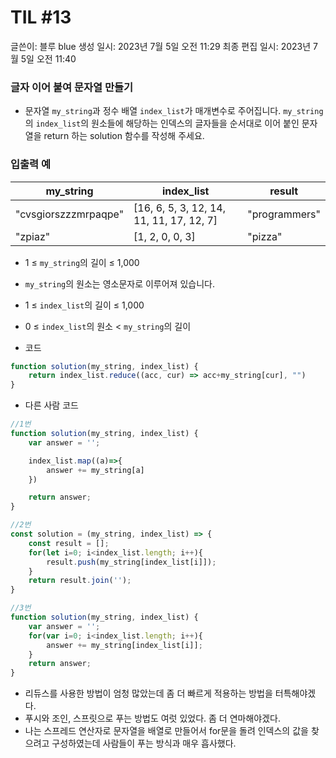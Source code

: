 # TIL #13

글쓴이: 블루 blue
생성 일시: 2023년 7월 5일 오전 11:29
최종 편집 일시: 2023년 7월 5일 오전 11:40

### 글자 이어 붙여 문자열 만들기

- 문자열 `my_string`과 정수 배열 `index_list`가 매개변수로 주어집니다. `my_string`의 `index_list`의 원소들에 해당하는 인덱스의 글자들을 순서대로 이어 붙인 문자열을 return 하는 solution 함수를 작성해 주세요.

### 입출력 예

| my_string | index_list | result |
| --- | --- | --- |
| "cvsgiorszzzmrpaqpe" | [16, 6, 5, 3, 12, 14, 11, 11, 17, 12, 7] | "programmers" |
| "zpiaz" | [1, 2, 0, 0, 3] | "pizza" |
- 1 ≤ `my_string`의 길이 ≤ 1,000
- `my_string`의 원소는 영소문자로 이루어져 있습니다.
- 1 ≤ `index_list`의 길이 ≤ 1,000
- 0 ≤ `index_list`의 원소 < `my_string`의 길이

- 코드

```jsx
function solution(my_string, index_list) {
    return index_list.reduce((acc, cur) => acc+my_string[cur], "")
}
```

- 다른 사람 코드

```jsx
//1번
function solution(my_string, index_list) {
    var answer = '';

    index_list.map((a)=>{
        answer += my_string[a]
    })

    return answer;
}

//2번
const solution = (my_string, index_list) => {
    const result = [];
    for(let i=0; i<index_list.length; i++){
        result.push(my_string[index_list[i]]);
    }
    return result.join('');
}

//3번
function solution(my_string, index_list) {
    var answer = '';
    for(var i=0; i<index_list.length; i++){
        answer += my_string[index_list[i]];
    }
    return answer;
}
```

- 리듀스를 사용한 방법이 엄청 많았는데 좀 더 빠르게 적용하는 방법을 터특해야겠다.
- 푸시와 조인, 스프릿으로 푸는 방법도 여럿 있었다. 좀 더 연마해야겠다.
- 나는 스프레드 연산자로 문자열을 배열로 만들어서 for문을 돌려 인덱스의 값을 찾으려고 구성하였는데 사람들이 푸는 방식과 매우 흡사했다.